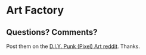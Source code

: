 # Art Factory





## Questions? Comments?

Post them on the [D.I.Y. Punk (Pixel) Art reddit](https://old.reddit.com/r/DIYPunkArt). Thanks.


